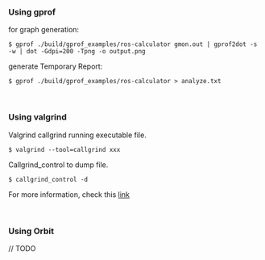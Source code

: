### Using gprof

for graph generation:

```shell
$ gprof ./build/gprof_examples/ros-calculator gmon.out | gprof2dot -s -w | dot -Gdpi=200 -Tpng -o output.png
```

generate Temporary Report:
```shell
$ gprof ./build/gprof_examples/ros-calculator > analyze.txt
```

<br>

### Using valgrind

Valgrind callgrind running executable file.

```shell
$ valgrind --tool=callgrind xxx 
```

Callgrind_control to dump file.

```shell
$ callgrind_control -d
```

For more information, check this [link](https://cs.swan.ac.uk/~csoliver/ok-sat-library/internet_html/doc/doc/Valgrind/3.8.1/html/cl-manual.html)

<br>

### Using Orbit
// TODO